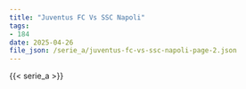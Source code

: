 ```yaml
---
title: "Juventus FC Vs SSC Napoli"
tags:
- 184
date: 2025-04-26
file_json: /serie_a/juventus-fc-vs-ssc-napoli-page-2.json
---
```


{{< serie_a >}}
